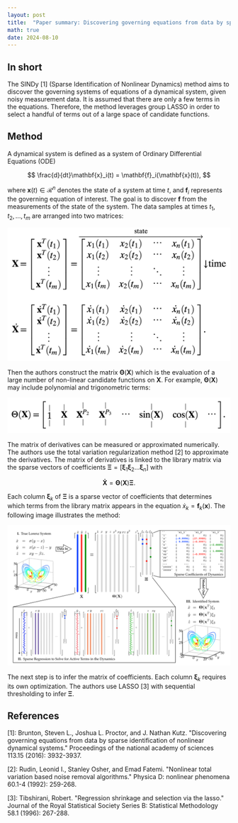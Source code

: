 ```yaml
---
layout: post
title:  "Paper summary: Discovering governing equations from data by sparse identification of nonlinear dynamical systems, PNAS, 2016"
math: true
date: 2024-08-10
---
```


## In short

The SINDy [1] (Sparse Identification of Nonlinear Dynamics) method aims to discover the governing systems of equations of a dynamical system, given noisy measurement data. It is assumed that there are only a few terms in the equations. Therefore, the method leverages group LASSO in order to select a handful of terms out of a large space of candidate functions.

## Method

A dynamical system is defined as a system of Ordinary Differential Equations (ODE)

$$
\frac{d}{dt}\mathbf{x}_i(t) = \mathbf{f}_i(\mathbf{x}(t)),
$$

where $\mathbf{x}(t) \in \mathcal{R}^n$ denotes the state of a system at time $t$, and $\mathbf{f}_i$ represents the governing equation of interest. The goal is to discover $\mathbf{f}$ from the measurements of the state of the system. The data samples at times $t_1, t_2, ..., t_m$ are arranged into two matrices:

![](/assets/fig-sindy/data-matrix.png)

Then the authors construct the matrix $\mathbf{\Theta}(\mathbf{X})$ which is the evaluation of a large number of non-linear candidate functions on $\mathbf{X}$. For example, $\mathbf{\Theta}(\mathbf{X})$ may include polynomial and trigonometric terms:

![](/assets/fig-sindy/theta-x.png)

The matrix of derivatives can be measured or approximated numerically. The authors use the total variation regularization method [2] to approximate the derivatives. The matrix of derivatives is linked to the library matrix via the sparse vectors of coefficients $\mathbf{\Xi} = [\mathbf{\xi}_1 \mathbf{\xi}_2 ... \mathbf{\xi}_n]$ with

$$
\mathbf{\dot{X}} = \mathbf{\Theta}(\mathbf{X})\mathbf{\Xi}.
$$

Each column $\mathbf{\xi}_k$ of $\mathbf{\Xi}$ is a sparse vector of coefficients that determines which terms from the library matrix appears in the equation $\dot{x}_k = \mathbf{f}_k(\mathbf{x})$. The following image illustrates the method:

![](/assets/fig-sindy/sindy.png)

The next step is to infer the matrix of coefficients. Each column $\mathbf{\xi}_k$ requires its own optimization. The authors use LASSO [3] with sequential thresholding to infer $\mathbf{\Xi}$. 

## References 

[1]: Brunton, Steven L., Joshua L. Proctor, and J. Nathan Kutz. "Discovering governing equations from data by sparse identification of nonlinear dynamical systems." Proceedings of the national academy of sciences 113.15 (2016): 3932-3937.

[2]: Rudin, Leonid I., Stanley Osher, and Emad Fatemi. "Nonlinear total variation based noise removal algorithms." Physica D: nonlinear phenomena 60.1-4 (1992): 259-268.

[3]: Tibshirani, Robert. "Regression shrinkage and selection via the lasso." Journal of the Royal Statistical Society Series B: Statistical Methodology 58.1 (1996): 267-288.